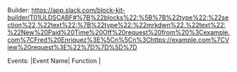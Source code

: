 Builder:
https://app.slack.com/block-kit-builder/T01ULDSCABF#%7B%22blocks%22:%5B%7B%22type%22:%22section%22,%22text%22:%7B%22type%22:%22mrkdwn%22,%22text%22:%22New%20Paid%20Time%20Off%20request%20from%20%3Cexample.com%7CFred%20Enriquez%3E%5Cn%5Cn%3Chttps://example.com%7CView%20request%3E%22%7D%7D%5D%7D

Events:
|Event Name| Function | 
